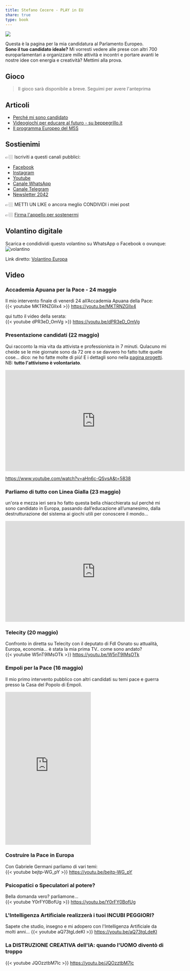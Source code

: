 ```yaml
---
title: Stefano Cecere - PLAY in EU
share: true
type: book
---
```


![](./cecere-play.jpg)  

Questa è la pagina per la mia candidatura al Parlamento Europeo.  
**Sono il tuo candidato ideale?** Mi vorresti vedere alle prese con altri 700 europarlamentari a organizzare mille attività e incontri e portare avanti le nostre idee con energia e creatività? Mettimi alla prova.

## Gioco
> Il gioco sarà disponibile a breve. Seguimi per avere l'anteprima

## Articoli

- [Perché mi sono candidato](../post/m5s/candidatura-m5s-2024/index.md)
- [Videogiochi per educare al futuro - su beppegrillo.it](https://beppegrillo.it/videogiochi-per-educare-al-futuro/)
- [Il programma Europeo del M5S](../post/m5s/2024-programma-europee/index.md)

## Sostienimi
👉🏼 Iscriviti a questi canali pubblici:  

- [Facebook](https://www.facebook.com/cecere2042) 
- [Instagram](https://www.instagram.com/cecere2042)  
- [Youtube](https://www.youtube.com/channel/UCIJRyBArdrCb1m52coyhUZA)
- [Canale WhatsApp](https://chat.whatsapp.com/CjWcksEAFHZKG9Edahs2yO) 
- [Canale Telegram](https://t.me/cecere2042)  
- [Newsletter 2042](https://2042.substack.com/subscribe)  

👉🏼 METTI UN LIKE o ancora meglio CONDIVIDI i miei post

👉🏼 [Firma l'appello per sostenermi](https://forms.gle/GiCzLHAVgCFstkkW8)

## Volantino digitale
Scarica e condidividi questo volantino su WhatsApp o Facebook o ovunque:  
![volantino](./stefanocecere_eu_digital.jpg)  

Link diretto: [Volantino Europa](./stefanocecere_eu_digital.jpg)  

## Video

### Accademia Apuana per la Pace - 24 maggio

Il mio intervento finale di venerdì 24 all’Accademia Apuana della Pace:  
{{< youtube MKTRNZGllx4 >}}
<https://youtu.be/MKTRNZGllx4>

qui tutto il video della serata:  
{{< youtube dPR3eD_OmVg >}}
<https://youtu.be/dPR3eD_OmVg>

### Presentazione candidati (22 maggio)
Qui racconto la mia vita da attivista e professionista in 7 minuti. Qulacuno mi cheide se le mie giornate sono da 72 ore o se davvero ho fatto tutte quelle cose... dico: ne ho fatte molte di più! E i dettagli sono nella [pagina progetti](../project/_index.md).   
NB: **tutto l'attivismo è volontariato**.

<iframe width="560" height="315" src="https://www.youtube.com/embed/aHn6c-QSvsA?si=6Cz0hqBrIQRJK-gn&amp;start=5838" title="YouTube video player" frameborder="0" allow="accelerometer; autoplay; clipboard-write; encrypted-media; gyroscope; picture-in-picture; web-share" referrerpolicy="strict-origin-when-cross-origin" allowfullscreen></iframe>

<https://www.youtube.com/watch?v=aHn6c-QSvsA&t=5838>

### Parliamo di tutto con Linea Gialla (23 maggio)
un'ora e mezza ieri sera ho fatto questa bella chiacchierata sul perché mi sono candidato in Europa, passando dall’educazione all’umanesimo, dalla  destrutturazione del sistema ai giochi utili per conoscere il mondo…  

<iframe src="https://www.facebook.com/plugins/video.php?height=314&href=https%3A%2F%2Fwww.facebook.com%2F100084372353562%2Fvideos%2F2644812882366049%2F&show_text=false&width=560&t=0" width="560" height="314" style="border:none;overflow:hidden" scrolling="no" frameborder="0" allowfullscreen="true" allow="autoplay; clipboard-write; encrypted-media; picture-in-picture; web-share" allowFullScreen="true"></iframe>

### Telecity (20 maggio)
Confronto in diretta su Telecity con il deputato di FdI Osnato su attualità, Europa, economia… è stata la mia prima TV.. come sono andato?    
{{< youtube W5nT9IMsOTk >}}
<https://youtu.be/W5nT9IMsOTk>

### Empoli per la Pace (16 maggio)
Il mio primo intervento pubblico con altri candidati su temi pace e guerra presso la Casa del Popolo di Empoli.

<iframe src="https://www.facebook.com/plugins/video.php?height=476&href=https%3A%2F%2Fwww.facebook.com%2Fempoliperlapace%2Fvideos%2F2264532990568453%2F&show_text=false&width=267&t=0" width="267" height="476" style="border:none;overflow:hidden" scrolling="no" frameborder="0" allowfullscreen="true" allow="autoplay; clipboard-write; encrypted-media; picture-in-picture; web-share" allowFullScreen="true"></iframe>

### Costruire la Pace in Europa
Con Gabriele Germani parliamo di vari temi:  
{{< youtube bejtp-WG_pY >}}
<https://youtu.be/bejtp-WG_pY>

### Psicopatici o Speculatori al potere?
Bella domanda vero? parliamone...  
{{< youtube Y0rFY0BofUg >}}
<https://youtu.be/Y0rFY0BofUg>

### L'Intelligenza Artificiale realizzerà i tuoi INCUBI PEGGIORI?
Sapete che studio, insegno e mi adopero con l'Intelligenza Artificiale da molti anni... 
{{< youtube aQ73tgLdeKI >}}
<https://youtu.be/aQ73tgLdeKI>

### La DISTRUZIONE CREATIVA dell'IA: quando l'UOMO diventò di troppo

{{< youtube JQOzztbM7lc >}}
<https://youtu.be/JQOzztbM7lc>
